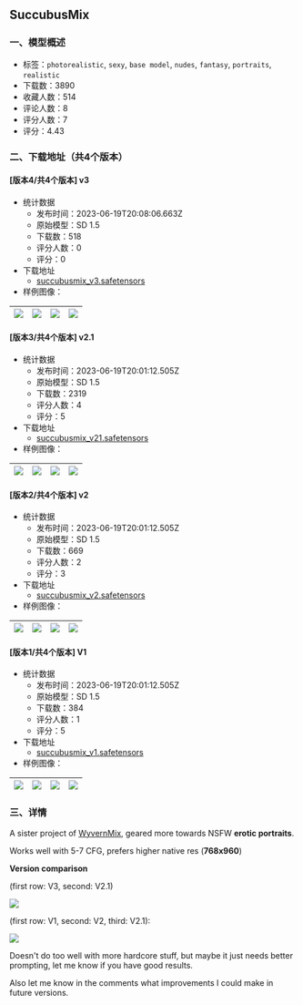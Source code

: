## SuccubusMix
### 一、模型概述

- 标签：`photorealistic`, `sexy`, `base model`, `nudes`, `fantasy`, `portraits`, `realistic`
- 下载数：3890
- 收藏人数：514
- 评论人数：8
- 评分人数：7
- 评分：4.43

### 二、下载地址（共4个版本）

#### [版本4/共4个版本] v3

- 统计数据
  - 发布时间：2023-06-19T20:08:06.663Z
  - 原始模型：SD 1.5
  - 下载数：518
  - 评分人数：0
  - 评分：0
- 下载地址
  - [succubusmix_v3.safetensors](https://civitai.com/api/download/models/99714)
- 样例图像：

| <img src="https://image.civitai.com/xG1nkqKTMzGDvpLrqFT7WA/89ca3655-6f22-4c1c-ae56-3046358e485d/width=450/1210736.jpeg" /> | <img src="https://image.civitai.com/xG1nkqKTMzGDvpLrqFT7WA/6696ee4f-8aae-4a6b-8d8e-2c69a9c7811e/width=450/1210737.jpeg" /> | <img src="https://image.civitai.com/xG1nkqKTMzGDvpLrqFT7WA/860ef8ff-5275-41c3-95be-c53182fe67c4/width=450/1210738.jpeg" /> | <img src="https://image.civitai.com/xG1nkqKTMzGDvpLrqFT7WA/40fa9469-4e20-4f31-943e-7f26cf68f7f3/width=450/1210739.jpeg" /> |
| ---- | ---- | ---- | ---- |

#### [版本3/共4个版本] v2.1

- 统计数据
  - 发布时间：2023-06-19T20:01:12.505Z
  - 原始模型：SD 1.5
  - 下载数：2319
  - 评分人数：4
  - 评分：5
- 下载地址
  - [succubusmix_v21.safetensors](https://civitai.com/api/download/models/59097)
- 样例图像：

| <img src="https://image.civitai.com/xG1nkqKTMzGDvpLrqFT7WA/03a72ba5-2a54-420c-288c-70246ded3700/width=450/644402.jpeg" /> | <img src="https://image.civitai.com/xG1nkqKTMzGDvpLrqFT7WA/d70b9ea4-1b91-45b0-2cf1-e0794a263500/width=450/644403.jpeg" /> | <img src="https://image.civitai.com/xG1nkqKTMzGDvpLrqFT7WA/8c402701-1b0b-4420-ec6d-bdfe3a396d00/width=450/644407.jpeg" /> | <img src="https://image.civitai.com/xG1nkqKTMzGDvpLrqFT7WA/f2a3d3b4-0f42-4039-d241-4d98defa2400/width=450/644414.jpeg" /> |
| ---- | ---- | ---- | ---- |

#### [版本2/共4个版本] v2

- 统计数据
  - 发布时间：2023-06-19T20:01:12.505Z
  - 原始模型：SD 1.5
  - 下载数：669
  - 评分人数：2
  - 评分：3
- 下载地址
  - [succubusmix_v2.safetensors](https://civitai.com/api/download/models/56835)
- 样例图像：

| <img src="https://image.civitai.com/xG1nkqKTMzGDvpLrqFT7WA/3660ff98-9edb-411d-d6be-374f1a16a900/width=450/616320.jpeg" /> | <img src="https://image.civitai.com/xG1nkqKTMzGDvpLrqFT7WA/94c2cce5-134f-4ba9-f4ad-211d0777ac00/width=450/616273.jpeg" /> | <img src="https://image.civitai.com/xG1nkqKTMzGDvpLrqFT7WA/a93aeb93-1b03-4ede-1569-d3e27638f700/width=450/616285.jpeg" /> | <img src="https://image.civitai.com/xG1nkqKTMzGDvpLrqFT7WA/8d3ada7c-ac50-4d56-e906-17809e70c400/width=450/616279.jpeg" /> |
| ---- | ---- | ---- | ---- |

#### [版本1/共4个版本] V1

- 统计数据
  - 发布时间：2023-06-19T20:01:12.505Z
  - 原始模型：SD 1.5
  - 下载数：384
  - 评分人数：1
  - 评分：5
- 下载地址
  - [succubusmix_v1.safetensors](https://civitai.com/api/download/models/28402)
- 样例图像：

| <img src="https://image.civitai.com/xG1nkqKTMzGDvpLrqFT7WA/1decc755-72e7-4a71-b4ae-2a37ac492b00/width=450/319753.jpeg" /> | <img src="https://image.civitai.com/xG1nkqKTMzGDvpLrqFT7WA/1485d2b3-eaf9-4729-0861-f5ec5d0e8900/width=450/319772.jpeg" /> | <img src="https://image.civitai.com/xG1nkqKTMzGDvpLrqFT7WA/f645da7d-2126-425e-7ba1-ae31ab792600/width=450/319771.jpeg" /> | <img src="https://image.civitai.com/xG1nkqKTMzGDvpLrqFT7WA/830f963a-5935-41fc-cc6c-1e165ac26f00/width=450/319770.jpeg" /> |
| ---- | ---- | ---- | ---- |


### 三、详情
<p>A sister project of <a target="_blank" rel="ugc" href="https://civitai.com/models/5273/wyvernmix">WyvernMix</a>, geared more towards NSFW <strong>erotic portraits</strong>.</p><p>Works well with 5-7 CFG, prefers higher native res (<strong>768x960</strong>)</p><p><strong>Version comparison</strong></p><p>(first row: V3, second: V2.1)</p><p><img src="https://image.civitai.com/xG1nkqKTMzGDvpLrqFT7WA/f7286467-8d5d-4623-b719-858e2bc73f1d/width=525/f7286467-8d5d-4623-b719-858e2bc73f1d.jpeg" /></p><p>(first row: V1, second: V2, third: V2.1):</p><p><img src="https://imagecache.civitai.com/xG1nkqKTMzGDvpLrqFT7WA/548d29f5-de55-42dd-77b5-a8c9e9bc1e00/width=525/548d29f5-de55-42dd-77b5-a8c9e9bc1e00.jpeg" /></p><p>Doesn't do too well with more hardcore stuff, but maybe it just needs better prompting, let me know if you have good results.</p><p>Also let me know in the comments what improvements I could make in future versions.</p>